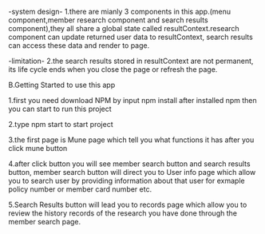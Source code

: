 -system design- 
1.there are mianly 3 components in this app.(menu component,member research component and search results component),they all share a global state called resultContext.research component can update returned user data to resultContext, search results can access these data and render to page.

-limitation- 
2.the search results stored in resultContext are not permanent, its life cycle ends when you close the page or refresh the page.

B.Getting Started to use this app

1.first you need download NPM by input npm install
after installed npm then you can start to run this project

2.type npm start to start project

3.the first page is Mune page which tell you what functions it has after you click mune button

4.after click button you will see  member search button and search results button, member search button will direct you to User info page which allow you to search user by providing information about that user for exmaple policy number or member card number etc.

5.Search Results button will lead you to records page which allow you to review the history records of the research you have done through the member search page.



